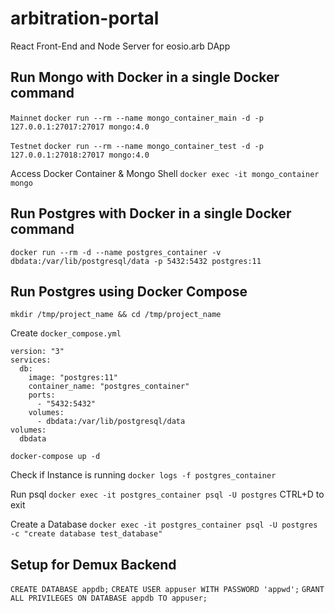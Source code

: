 # arbitration-portal
React Front-End and Node Server for eosio.arb DApp

## Run Mongo with Docker in a single Docker command
`Mainnet`
`docker run --rm --name mongo_container_main -d -p 127.0.0.1:27017:27017 mongo:4.0`

`Testnet`
`docker run --rm --name mongo_container_test -d -p 127.0.0.1:27018:27017 mongo:4.0`

Access Docker Container & Mongo Shell
`docker exec -it mongo_container`
`mongo`

## Run Postgres with Docker in a single Docker command
`docker run --rm -d --name postgres_container -v dbdata:/var/lib/postgresql/data -p 5432:5432 postgres:11`

## Run Postgres using Docker Compose
`mkdir /tmp/project_name && cd /tmp/project_name`

Create `docker_compose.yml`
```
version: "3"
services:
  db:
    image: "postgres:11"
    container_name: "postgres_container"
    ports:
      - "5432:5432"
    volumes:
      - dbdata:/var/lib/postgresql/data
volumes:
  dbdata
```
`docker-compose up -d`

Check if Instance is running
`docker logs -f postgres_container`

Run psql
`docker exec -it postgres_container psql -U postgres`
CTRL+D to exit

Create a Database
`docker exec -it postgres_container psql -U postgres -c "create database test_database"`

## Setup for Demux Backend
`CREATE DATABASE appdb;`
`CREATE USER appuser WITH PASSWORD 'appwd';`
`GRANT ALL PRIVILEGES ON DATABASE appdb TO appuser;`
